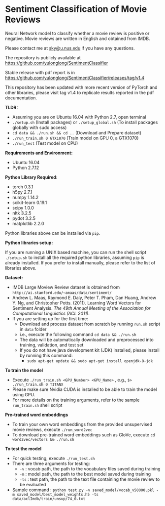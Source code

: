 Sentiment Classification of Movie Reviews
===================================
Neural Network model to classify whether a movie review is positive or negative. Movie reviews are written in English and obtained from IMDB.

Please contact me at sky@u.nus.edu if you have any questions.

The repository is publicly available at https://github.com/yulonglong/SentimentClassifier

Stable release with pdf report is in https://github.com/yulonglong/SentimentClassifier/releases/tag/v1.4

This repository has been updated with more recent version of PyTorch and other libraries, please visit tag v1.4 to replicate results reported in the pdf documentation.

**TLDR:**  
- Assuming you are on Ubuntu 16.04 with Python 2.7, open terminal  
- `./setup.sh` (Install packages) or `./setup_global.sh` (To install packages globally with sudo access)
- `cd data && ./run.sh && cd ..` (Download and Prepare dataset)
- `./run_train.sh 0 GTX1070` (Train model on GPU 0, a GTX1070)
- `./run_test` (Test model on CPU)

**Requirements and Environment:**  
- Ubuntu 16.04  
- Python 2.7.12  

**Python Library Required:**  
- torch 0.3.1  
- h5py 2.7.1  
- numpy 1.14.2  
- scikit-learn 0.19.1  
- scipy 1.0.0  
- nltk 3.2.5  
- pydot 3.2.5  
- matplotlib 2.2.0  

Python libraries above can be installed via `pip`.

**Python libraries setup:**

If you are running a UNIX based machine, you can run the shell script `./setup.sh` to install all the required python libraries, assuming `pip` is already installed. If you prefer to install manually, please refer to the list of libraries above.

**Dataset:**  
- IMDB Large Moview Review dataset is obtained from `http://ai.stanford.edu/~amaas/data/sentiment/`
- Andrew L. Maas, Raymond E. Daly, Peter T. Pham, Dan Huang, Andrew Y. Ng, and Christopher Potts. (2011). Learning Word Vectors for Sentiment Analysis. _The 49th Annual Meeting of the Association for Computational Linguistics (ACL 2011)_.  
- If you are setting up for the first time:  
	- Download and process dataset from scratch by running `run.sh` script in `data` folder  
	- i.e., execute the following command `cd data && ./run.sh`  
	- The data will be automatically downloaded and preprocessed into training, validation, and test set
	- If you do not have java development kit (JDK) installed, please install by running this command:
		- `sudo apt-get update && sudo apt-get install openjdk-8-jdk`

**To train the model**
- Execute `./run_train.sh <GPU_Number> <GPU_Name>` , e.g., `$> ./run_train.sh 0 TITANX`  
- Please make sure Nvidia CUDA is installed to be able to train the model using GPU.  
- For more details on the training arguments, refer to the sample `run_train.sh` shell script  

**Pre-trained word embeddings**
- To train your own word embeddings from the provided unsupervised movie reviews, execute `./run_word2vec`  
- To download pre-trained word embeddings such as GloVe, execute `cd word2vec/vectors && ./run.sh`

**To test the model**
- For quick testing, execute `./run_test.sh`  
- There are three arguments for testing:
	- `-v`  : vocab path, the path to the vocabulary files saved during training
	- `-m`  : model path, the path to the best model saved during training
	- `-ts` : test path, the path to the text file containing the movie review to be evaluated
- Sample command : `python test.py -v saved_model/vocab_v50000.pkl -m saved_model/best_model_weights.h5 -ts data/aclImdb/train/unsup/74_0.txt`
